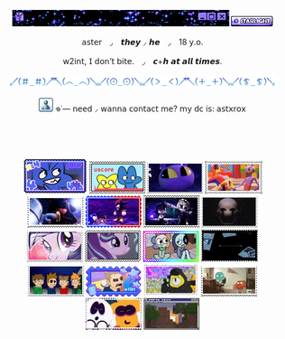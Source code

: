 <div align="center">
  
  ![dc](IMG_8739.gif) ![dc](IMG_3592.gif)
  


<p align="center"> 
  𝖺𝗌𝗍𝖾𝗋　◞　𝙩𝙝𝙚𝙮 ⸝ 𝙝𝙚　◞　18 𝗒.𝗈. </h1>

<p align="center">
  𝗐2𝗂𝗇𝗍, 𝖨 𝖽𝗈𝗇’𝗍 𝖻𝗂𝗍𝖾.　◞　𝙘+𝙝 𝙖𝙩 𝙖𝙡𝙡 𝙩𝙞𝙢𝙚𝙨. </p>

<div align="center">
  <img src="IMG_8580.gif">
    </div>

![dc](IMG_8530.gif) 𖦹˙— 𝗇𝖾𝖾𝖽 ⸝ 𝗐𝖺𝗇𝗇𝖺 𝖼𝗈𝗇𝗍𝖺𝖼𝗍 𝗆𝖾? 𝗆𝗒 𝖽𝖼 𝗂𝗌: 𝖺𝗌𝗍𝗑𝗋𝗈𝗑 

<br>
<br>
<br>

<div align="center">
  
![four](IMG_8608.png) ![fourx](IMG_8601.png) ![jax](IMG_3806.gif) ![fnyb](IMG_8652.gif) ![shad](IMG_8630.gif) ![sndw](IMG_8633.gif) ![nuzi2](IMG_8690.gif) ![pupt](IMG_3801.gif) ![mlp2](IMG_8540.gif) ![strlglmr](IMG_8696.gif) ![dw](IMG_8694.png) ![dib](IMG_8704.gif) ![ew](IMG_8588.gif) ![tom](IMG_8672.gif) ![gf](IMG_8729.gif) ![tawog](IMG_8683.gif) ![sm](IMG_8679.gif) ![mc](IMG_8731.gif)

